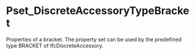 # Pset_DiscreteAccessoryTypeBracket

Properties of a bracket. The property set can be used by the predefined type BRACKET of IfcDiscreteAccessory.
